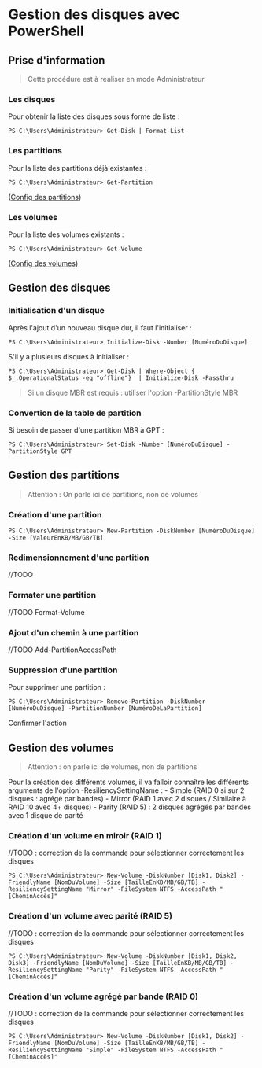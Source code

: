 # Gestion des disques avec PowerShell
## Prise d'information

> Cette procédure est à réaliser en mode Administrateur

### Les disques

Pour obtenir la liste des disques sous forme de liste : 
```
PS C:\Users\Administrateur> Get-Disk | Format-List
```

### Les partitions 

Pour la liste des partitions déjà existantes : 

```
PS C:\Users\Administrateur> Get-Partition
```

([Config des partitions](https://github.com/d0cs1s/procedures/blob/main/Windows/Gestion_Disques_Powershell.md#gestion-des-partitions))

### Les volumes

Pour la liste des volumes existants :

```
PS C:\Users\Administrateur> Get-Volume
```

([Config des volumes](https://github.com/d0cs1s/procedures/blob/main/Windows/Gestion_Disques_Powershell.md#gestion-des-volumes))

## Gestion des disques

### Initialisation d'un disque

Après l'ajout d'un nouveau disque dur, il faut l'initialiser : 

```
PS C:\Users\Administrateur> Initialize-Disk -Number [NuméroDuDisque]
```

S'il y a plusieurs disques à initialiser : 

```
PS C:\Users\Administrateur> Get-Disk | Where-Object { $_.OperationalStatus -eq "offline"}  | Initialize-Disk -Passthru
```

> Si un disque MBR est requis : utiliser l'option -PartitionStyle MBR

### Convertion de la table de partition

Si besoin de passer d'une partition MBR à GPT :
```
PS C:\Users\Administrateur> Set-Disk -Number [NuméroDuDisque] -PartitionStyle GPT
```

## Gestion des partitions

> Attention : On parle ici de partitions, non de volumes

### Création d'une partition

```
PS C:\Users\Administrateur> New-Partition -DiskNumber [NuméroDuDisque] -Size [ValeurEnKB/MB/GB/TB]
```

### Redimensionnement d'une partition

//TODO

### Formater une partition

//TODO Format-Volume

### Ajout d'un chemin à une partition

//TODO Add-PartitionAccessPath

### Suppression d'une partition

Pour supprimer une partition : 

```
PS C:\Users\Administrateur> Remove-Partition -DiskNumber [NuméroDuDisque] -PartitionNumber [NuméroDeLaPartition]
```

Confirmer l'action

## Gestion des volumes

> Attention : on parle ici de volumes, non de partitions

Pour la création des différents volumes, il va falloir connaître les différents arguments de l'option -ResiliencySettingName : 
	- Simple (RAID 0 si sur 2 disques : agrégé par bandes)
	- Mirror (RAID 1 avec 2 disques / Similaire à RAID 10 avec 4+ disques)
	- Parity (RAID 5) : 2 disques agrégés par bandes avec 1 disque de parité

### Création d'un volume en miroir (RAID 1)

//TODO : correction de la commande pour sélectionner correctement les disques
```
PS C:\Users\Administrateur> New-Volume -DiskNumber [Disk1, Disk2] -FriendlyName [NomDuVolume] -Size [TailleEnKB/MB/GB/TB] -ResiliencySettingName "Mirror" -FileSystem NTFS -AccessPath "[CheminAccès]"
```


### Création d'un volume avec parité (RAID 5)

//TODO : correction de la commande pour sélectionner correctement les disques
```
PS C:\Users\Administrateur> New-Volume -DiskNumber [Disk1, Disk2, Disk3] -FriendlyName [NomDuVolume] -Size [TailleEnKB/MB/GB/TB] -ResiliencySettingName "Parity" -FileSystem NTFS -AccessPath "[CheminAccès]"
```

### Création d'un volume agrégé par bande (RAID 0)

//TODO : correction de la commande pour sélectionner correctement les disques
```
PS C:\Users\Administrateur> New-Volume -DiskNumber [Disk1, Disk2] -FriendlyName [NomDuVolume] -Size [TailleEnKB/MB/GB/TB] -ResiliencySettingName "Simple" -FileSystem NTFS -AccessPath "[CheminAccès]"
```
